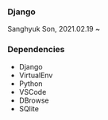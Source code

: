 ### Django

Sanghyuk Son, 2021.02.19 ~

### Dependencies
- Django
- VirtualEnv
- Python
- VSCode
- DBrowse 
- SQlite
